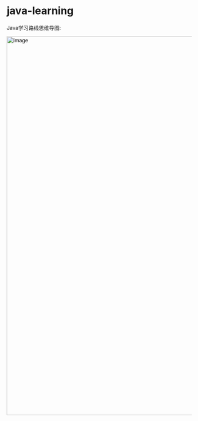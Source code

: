 # java-learning
Java学习路线思维导图:


<img width="1032" alt="image" src="https://github.com/user-attachments/assets/d503df96-6c4d-4d7f-af57-1658a1a187e1" />
